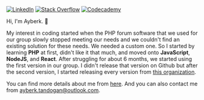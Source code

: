
[![LinkedIn](https://img.shields.io/badge/linkedin-%230077B5.svg?&style=for-the-badge&logo=linkedin&logoColor=white)](https://www.linkedin.com/in/ayberk-tandogan/) [![Stack Overflow](https://img.shields.io/badge/stackoverflow-%23F48024.svg?&style=for-the-badge&logo=stackoverflow&logoColor=white)](https://stackoverflow.com/users/13009248/ayberk-tando%c4%9fan) [![Codecademy](https://img.shields.io/badge/Codecademy-%231F4056.svg?&style=for-the-badge&logoColor=white&logo=codecademy)](https://www.codecademy.com/profiles/ayberktandogan)

Hi, I'm Ayberk. 👋

My interest in coding started when the PHP forum software that we used for our group slowly stopped meeting our needs and we couldn't find an existing solution for these needs. We needed a custom one. So I started by learning **PHP** at first, didn't like it that much, and moved onto **JavaScript**, **NodeJS**, and **React**. After struggling for about 6 months, we started using the first version in our group. I didn't release that version on Github but after the second version, I started releasing every version from [this organization](https://github.com/ForFansubs).

You can find more details about me from [here](https://ayberktandogan.github.io/en). And you can also contact me from ayberk.tandogan@outlook.com.
